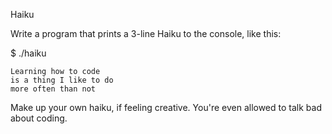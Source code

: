 Haiku

Write a program that prints a 3-line Haiku to the console, like this:

$ ./haiku
```
Learning how to code
is a thing I like to do
more often than not
```
Make up your own haiku, if feeling creative. You're even allowed to talk bad about coding.
